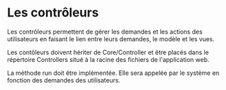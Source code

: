 # Les contrôleurs

Les contrôleurs permettent de gérer les demandes et les actions des utilisateurs en faisant le lien entre leurs demandes, le modèle et les vues. 

Les contôleurs doivent hériter de Core/Controller et être placés dans le répertoire Controllers situé à la racine des fichiers de l'application web.

La méthode run doit être implémentée. Elle sera appelée par le système en fonction des demandes des utilisateurs. 